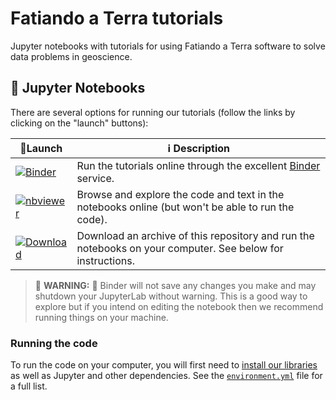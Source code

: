 # Fatiando a Terra tutorials

Jupyter notebooks with tutorials for using Fatiando a Terra software to solve
data problems in geoscience.

##  📓 Jupyter Notebooks

There are several options for running our tutorials 
(follow the links by clicking on the "launch" buttons):

🚀Launch | ℹ️ Description
-- | --
[![Binder](https://img.shields.io/badge/launch-Binder-blue?style=flat-square)](https://mybinder.org/v2/gh/fatiando/tutorials/main?filepath=gravity-processing.ipynb) | Run the tutorials online through the excellent [Binder](https://mybinder.org/) service. 
[![nbviewer](https://img.shields.io/badge/view-nbviewer-blue?style=flat-square)](https://nbviewer.org/github/fatiando/tutorials/blob/main/gravity-processing.ipynb) | Browse and explore the code and text in the notebooks online (but won't be able to run the code).
[![Download](https://img.shields.io/badge/download-GitHub-blue?style=flat-square)](https://github.com/fatiando/tutorials/archive/refs/heads/main.zip) | Download an archive of this repository and run the notebooks on your computer. See below for instructions.

> 🚨 **WARNING:** 🚨 
> Binder will not save any changes you make and may shutdown your
> JupyterLab without warning. This is a good way to explore but if you intend
> on editing the notebook then we recommend running things on your machine.

### Running the code

To run the code on your computer, you will first need to 
[install our libraries](https://www.fatiando.org/install/)
as well as Jupyter and other dependencies.
See the [`environment.yml`](environment.yml) file for a full list.